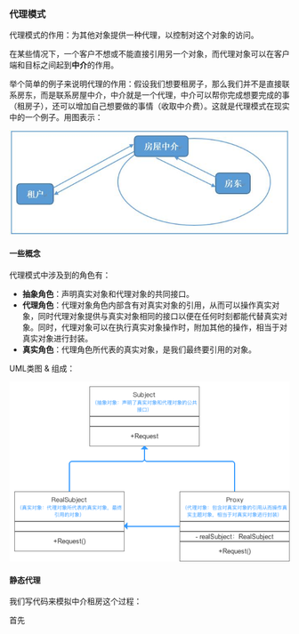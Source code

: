 ### 代理模式

代理模式的作用：为其他对象提供一种代理，以控制对这个对象的访问。

在某些情况下，一个客户不想或不能直接引用另一个对象，而代理对象可以在客户端和目标之间起到**中介**的作用。

举个简单的例子来说明代理的作用：假设我们想要租房子，那么我们并不是直接联系房东，而是联系房屋中介，中介就是一个代理，中介可以帮你完成想要完成的事（租房子），还可以增加自己想要做的事情（收取中介费）。这就是代理模式在现实中的一个例子。用图表示：

![代理模式](../img/design_pattern/proxy_pattern_01.jpg)

#### 一些概念

代理模式中涉及到的角色有：

+ **抽象角色**：声明真实对象和代理对象的共同接口。
+ **代理角色**：代理对象角色内部含有对真实对象的引用，从而可以操作真实对象，同时代理对象提供与真实对象相同的接口以便在任何时刻都能代替真实对象。同时，代理对象可以在执行真实对象操作时，附加其他的操作，相当于对真实对象进行封装。
+ **真实角色**：代理角色所代表的真实对象，是我们最终要引用的对象。

UML类图 & 组成：

![proxy_pattern_02](../img/design_pattern/proxy_pattern_02.jpg)

#### 静态代理

我们写代码来模拟中介租房这个过程：

首先
